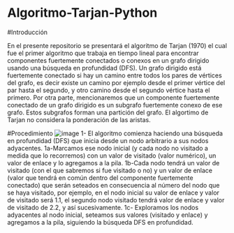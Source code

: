 # Algoritmo-Tarjan-Python
#Introducción

En el presente repositorio se presentará el algoritmo de Tarjan (1970) el cual fue el primer algoritmo que trabaja en tiempo lineal para encontrar componentes fuertemente conectados o conexos en un grafo dirigido usando una búsqueda en profundidad (DFS).
 Un grafo dirigido está fuertemente conectado si hay un camino entre todos los pares de vértices del grafo, es decir existe un camino por ejemplo desde el primer vértice del par hasta el segundo, y otro camino desde el segundo vértice hasta el primero.
 Por otra parte, mencionaremos que un componente fuertemente conectado de un grafo dirigido es un subgrafo fuertemente conexo de ese grafo. Estos subgrafos forman una partición del grafo. El algortimo de Tarjan no considera la ponderación de las aristas.

 #Procedimiento
![image](https://github.com/user-attachments/assets/b89a595c-c89c-46f2-984a-e8baf4af9eb6)
1- El algoritmo comienza haciendo una búsqueda en profundidad (DFS) que inicia desde un nodo arbitrario a sus nodos adyacentes.
1a-Marcamos ese nodo inicial (y cada nodo no visitado a medida que lo recorremos) con      un valor de visitado (valor numérico), un valor de enlace y lo agregamos a la pila.
 1b-Cada nodo tendrá un valor de visitado (con el que sabremos si fue visitado o no) y un      valor de enlace (valor que tendrá en común dentro del componente fuertemente conectado) que serán seteados en consecuencia al número del nodo que se haya visitado, por ejemplo, en el nodo inicial   su valor de   enlace y valor de visitado será 1.1, el segundo nodo visitado tendrá valor de enlace y valor de visitado de 2.2, y así sucesivamente.
 1c- Exploramos los nodos adyacentes al nodo inicial, seteamos sus valores (visitado y enlace) y agregamos a la pila, siguiendo la búsqueda DFS en profundidad.





 




